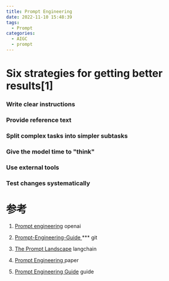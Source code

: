 ```yaml
---
title: Prompt Engineering
date: 2022-11-10 15:48:39
tags:
  - Prompt
categories: 
  - AIGC
  - prompt  
---
```


<p></p>
<!-- more -->

# Six strategies for getting better results[1]
### Write clear instructions
### Provide reference text
### Split complex tasks into simpler subtasks
### Give the model time to "think"
### Use external tools
### Test changes systematically

# 参考
1. [Prompt engineering](https://platform.openai.com/docs/guides/prompt-engineering)  openai

100. [Prompt-Engineering-Guide ](https://github.com/www6v/Prompt-Engineering-Guide) *** git

101. [The Prompt Landscape](https://blog.langchain.dev/the-prompt-landscape/)  langchain
102. [Prompt Engineering ](https://lilianweng.github.io/posts/2023-03-15-prompt-engineering/) paper
103. [Prompt Engineering Guide](https://www.promptingguide.ai/techniques) guide

